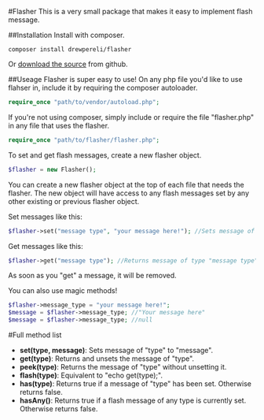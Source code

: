 #Flasher
This is a very small package that makes it easy to implement flash message.

##Installation
Install with composer.
~~~
composer install drewpereli/flasher
~~~
Or [download the source](github.com/drewpereli/flasher) from github.

##Useage
Flasher is super easy to use! On any php file you'd like to use flahser in, include it by requiring the composer autoloader.
```php
require_once "path/to/vendor/autoload.php";
```
If you're not using composer, simply include or require the file "flasher.php" in any file that uses the flasher.
```php
require_once "path/to/flasher/flasher.php";
```

To set and get flash messages, create a new flasher object.
```php
$flasher = new Flasher();
```

You can create a new flasher object at the top of each file that needs the flasher. The new object will have access to any flash messages set by any other existing or previous flasher object. 

Set messages like this:
```php
$flasher->set("message type", "your message here!"); //Sets message of type "message type" to "your message here".
```

Get messages like this:
```php
$flasher->get("message type"); //Returns message of type "message type" (if there is one), and unsets it.
```

As soon as you "get" a message, it will be removed. 

You can also use magic methods!
```php
$flasher->message_type = "your message here!";
$message = $flasher->message_type; //"Your message here"
$message = $flasher->message_type; //null
```

#Full method list
- **set(type, message)**: Sets message of "type" to "message".
- **get(type)**: Returns and unsets the message of "type".
- **peek(type)**: Returns the message of "type" without unsetting it.
- **flash(type)**: Equivalent to "echo get(type);".
- **has(type)**: Returns true if a message of "type" has been set. Otherwise returns false.
- **hasAny()**: Returns true if a flash message of any type is currently set. Otherwise returns false.




